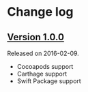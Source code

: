 # Change log

## [Version 1.0.0](https://github.com/yannickl/Petal/releases/tag/1.0.0)
Released on 2016-02-09.

- Cocoapods support
- Carthage support
- Swift Package support
